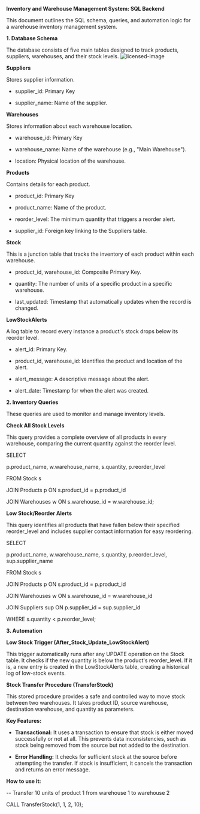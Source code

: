 **Inventory and Warehouse Management System: SQL Backend**

This document outlines the SQL schema, queries, and automation logic for
a warehouse inventory management system.

**1. Database Schema**

The database consists of five main tables designed to track products,
suppliers, warehouses, and their stock levels.
![licensed-image](https://github.com/user-attachments/assets/5e4456d2-feb4-49ca-8fff-240400943776)


**Suppliers**

Stores supplier information.

- supplier_id: Primary Key

- supplier_name: Name of the supplier.

**Warehouses**

Stores information about each warehouse location.

- warehouse_id: Primary Key

- warehouse_name: Name of the warehouse (e.g., \"Main Warehouse\").

- location: Physical location of the warehouse.

**Products**

Contains details for each product.

- product_id: Primary Key

- product_name: Name of the product.

- reorder_level: The minimum quantity that triggers a reorder alert.

- supplier_id: Foreign key linking to the Suppliers table.

**Stock**

This is a junction table that tracks the inventory of each product
within each warehouse.

- product_id, warehouse_id: Composite Primary Key.

- quantity: The number of units of a specific product in a specific
  warehouse.

- last_updated: Timestamp that automatically updates when the record is
  changed.

**LowStockAlerts**

A log table to record every instance a product\'s stock drops below its
reorder level.

- alert_id: Primary Key.

- product_id, warehouse_id: Identifies the product and location of the
  alert.

- alert_message: A descriptive message about the alert.

- alert_date: Timestamp for when the alert was created.

**2. Inventory Queries**

These queries are used to monitor and manage inventory levels.

**Check All Stock Levels**

This query provides a complete overview of all products in every
warehouse, comparing the current quantity against the reorder level.

SELECT

p.product_name, w.warehouse_name, s.quantity, p.reorder_level

FROM Stock s

JOIN Products p ON s.product_id = p.product_id

JOIN Warehouses w ON s.warehouse_id = w.warehouse_id;

**Low Stock/Reorder Alerts**

This query identifies all products that have fallen below their
specified reorder_level and includes supplier contact information for
easy reordering.

SELECT

p.product_name, w.warehouse_name, s.quantity, p.reorder_level,
sup.supplier_name

FROM Stock s

JOIN Products p ON s.product_id = p.product_id

JOIN Warehouses w ON s.warehouse_id = w.warehouse_id

JOIN Suppliers sup ON p.supplier_id = sup.supplier_id

WHERE s.quantity \< p.reorder_level;

**3. Automation**

**Low Stock Trigger (After_Stock_Update_LowStockAlert)**

This trigger automatically runs after any UPDATE operation on the Stock
table. It checks if the new quantity is below the product\'s
reorder_level. If it is, a new entry is created in the LowStockAlerts
table, creating a historical log of low-stock events.

**Stock Transfer Procedure (TransferStock)**

This stored procedure provides a safe and controlled way to move stock
between two warehouses. It takes product ID, source warehouse,
destination warehouse, and quantity as parameters.

**Key Features:**

- **Transactional:** It uses a transaction to ensure that stock is
  either moved successfully or not at all. This prevents data
  inconsistencies, such as stock being removed from the source but not
  added to the destination.

- **Error Handling:** It checks for sufficient stock at the source
  before attempting the transfer. If stock is insufficient, it cancels
  the transaction and returns an error message.

**How to use it:**

\-- Transfer 10 units of product 1 from warehouse 1 to warehouse 2

CALL TransferStock(1, 1, 2, 10);
